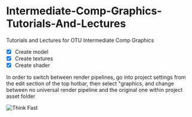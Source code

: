 # Intermediate-Comp-Graphics-Tutorials-And-Lectures
 Tutorials and Lectures for OTU Intermediate Comp Graphics

- [X] Create model
- [X] Create textures
- [X] Create shader

In order to switch between render pipelines, go into project settings from the edit section of the top hotbar, then select "graphics, and change between no universal render pipeline and the original one within project asset folder


![Think Fast](https://i.kym-cdn.com/entries/icons/original/000/036/353/cover5.jpg)
